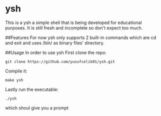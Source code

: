 # ysh
This is a ysh a simple shell that is being developed for educational purposes. It is still fresh and incomplete so don't expect too much.

##Features
For now ysh only supports 2 built-in commands which are cd and exit and uses /bin/ as binary files' directory.

##Usage
In order to use ysh 
First clone the repo:
```
git clone https://github.com/yusufcelik01/ysh.git
```

Compile it:
```
make ysh
```

Lastly run the executable:
```
./ysh
```
which shoul give you a prompt


